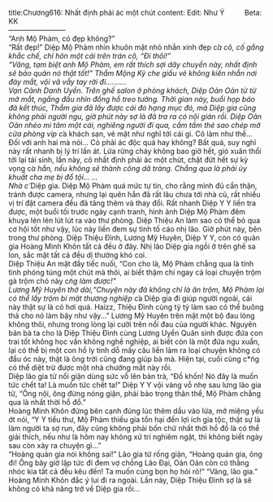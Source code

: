 title:Chương616: Nhất định phải ác một chút
content:
Edit: Như Ý          Beta: KK<br>————————<br>“Anh Mộ Phàm, có đẹp không?”<br>“Rất đẹp!” Diệp Mộ Phàm nhìn khuôn mặt nhỏ nhắn xinh đẹp c*̉a cô, cố gắng khắc chế, chỉ hôn một cái trên trán cô, “Đi thôi!”<br>“Vâng, tạm biệt anh Mộ Phàm, em rất thích sợi dây chuyền này, nhất định sẽ bảo quản nó thật tốt!” Thẩm Mộng Kỳ che giấu vẻ không kiên nhẫn nơi đáy mắt, vội vã vẫy tay rời đi……….<br>Vạn Cảnh Danh Uyển. Trên ghế salon ở phòng khách, Diệp Oản Oản từ từ mở mắt, ngẩng đầu nhìn đồng hồ treo tường. Thời gian này, buổi họp báo đã kết thúc, Thẩm gia đã lấy được cái đó hạng mục đó, mà Diệp gia cũng không phải người ngu, giờ phút này sợ là đã tra ra có nội gián rồi. Diệp Oản Oản nhéo mi tâm một cái, nghiêng người đi qua, cầm tấm thẻ sao chép mở cửa phòng vip c*̉a khách sạn, vẻ mặt như nghĩ tới cái gì. Cô làm như thế… Đối với anh hai mà nói… Có phải ác độc quá hay không? Bất quá, suy nghĩ này rất nhanh bị lý trí lấn át. Lửa rừng cháy không bao giờ hết, gió xuân thổi tới lại tái sinh, lần này, cô nhất định phải ác một chút, chặt đứt hết sự kỳ vọng c*̉a hắn, nếu không sẽ thành công dã tràng. Chẳng qua là phải ủy khuất cha mẹ bị đổ tội… …<br>Nhà c*̃ Diệp gia. Diệp Mộ Phàm quá mức tự tin, cho rằng mình đủ cẩn thận, tránh được camera, nhưng lại quên hắn đã rất lâu chưa tới nhà cũ, rất nhiều vị trí đặt camera đều đã tăng thêm và thay đổi. Rất nhanh Diệp Y Y liền tra được, một buổi tối trước ngày cạnh tranh, hình ảnh Diệp Mộ Phàm đêm khuya lén lén lút lút ra vào thư phòng. Diệp Thiệu An làm sao có thể bỏ qua cơ hội tốt như vậy, lúc này liền đem sự tình tố cáo nhị lão. Giờ phút này, bên trong thư phòng. Diệp Thiệu Đình, Lương Mỹ Huyên, Diệp Y Y, còn có quản gia Hoàng Minh Khôn tất cả đều ở đây. Nhị lão Diệp gia ngồi ở trên ghế sa lon, sắc mặt tất cả đều dị thường khó coi.<br>Diệp Thiệu An mặt đầy tiếc nuối, “Con cho là, Mộ Phàm chẳng qua là tính tình phóng túng một chút mà thôi, ai biết thậm chí ngay cả loại chuyện trộm gà trộm chó này c*̃ng làm được!”<br>Lương Mỹ Huyên thở dài,“Chuyện này đã không chỉ là ăn trộm, Mộ Phàm lại có thể lấy trộm bí mật thương nghiệp c*̉a Diệp gia đi giúp người ngoài, cái này thật sự là có hơi quá. Haizz, Thiệu Đình cùng tỷ tỷ làm sao có thể buông thả cho nó làm bậy như vậy…” Lương Mỹ Huyên trên mặt một bộ đau lòng không thôi, nhưng trong lòng lại cười trên nổi đau của người khác. Nguyên bản bà ta cho là Diệp Thiệu Đình cùng Lương Uyển Quân sinh được đứa con trai tốt không học vấn không nghề nghiệp, ai biết còn là một đứa ngu xuẩn, lại có thể bị một con hồ ly tinh dỗ mấy câu liền làm ra loại chuyện không có đầu óc này, thật là ông trời cũng đang giúp bà mà. Hiện tại, cuối cùng c*̃ng có thể diệt trừ được một nhà chướng mắt này rồi.<br>Diệp lão gia tử nổi giận dùng sức vỗ lên bàn trà, “Đồ khốn! Nó đây là muốn tức chết ta! Là muốn tức chết ta!” Diệp Y Y vội vàng vỗ nhẹ sau lưng lão gia tử, “Ông nội, ông đừng nóng giận, phải bảo trọng thân thể, Mộ Phàm chẳng qua là nhất thời hồ đồ.”<br>Hoàng Minh Khôn đứng bên cạnh đúng lúc thêm dầu vào lửa, mở miệng yếu ớt nói, “Y Y tiểu thư, Mộ Phàm thiếu gia tổn hại đến lợi ích gia tộc, thật sự là làm người ta sợ run, đây cũng không phải bốn chữ nhất thời hồ đồ là có thể giải thích, nếu như là hôm nay không xử trí nghiêm ngặt, thì không biết ngày sau còn xảy ra chuyện gì…”<br>“Hoàng quản gia nói không sai!” Lão gia tử rống giận, “Hoàng quản gia, ông đi! Ông bây giờ lập tức đi đem vợ chồng Lão Đại, Oản Oản còn có thằng nhóc kia tất cả đều kêu đến! Ta muốn cùng bọn họ hỏi rõ!” “Vâng, lão gia.”<br>Hoàng Minh Khôn đắc ý lui đi ra ngoài. Lần này, Diệp Thiệu Đình sợ là sẽ không có khả năng trở về Diệp gia rồi…